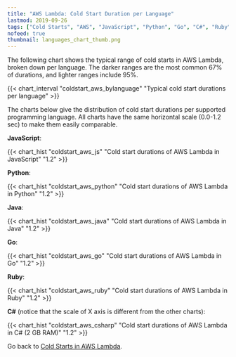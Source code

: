 ```yaml
---
title: "AWS Lambda: Cold Start Duration per Language"
lastmod: 2019-09-26
tags: ["Cold Starts", "AWS", "JavaScript", "Python", "Go", "C#", "Ruby", "Java", "AWS Lambda"]
nofeed: true
thumbnail: languages_chart_thumb.png
---
```


The following chart shows the typical range of cold starts in AWS Lambda, broken down per language. The darker ranges are the most common 67% of durations, and lighter ranges include 95%.

{{< chart_interval
    "coldstart_aws_bylanguage"
    "Typical cold start durations per language" >}}

The charts below give the distribution of cold start durations per supported programming language. All charts have the same horizontal scale (0.0-1.2 sec) to make them easily comparable.

**JavaScript**:

{{< chart_hist
     "coldstart_aws_js"
     "Cold start durations of AWS Lambda in JavaScript"
     "1.2" >}}

**Python**:

{{< chart_hist
     "coldstart_aws_python"
     "Cold start durations of AWS Lambda in Python"
     "1.2" >}}

**Java**:

{{< chart_hist
     "coldstart_aws_java"
     "Cold start durations of AWS Lambda in Java"
     "1.2" >}}

**Go**:

{{< chart_hist
     "coldstart_aws_go"
     "Cold start durations of AWS Lambda in Go"
     "1.2" >}}

**Ruby**:

{{< chart_hist
     "coldstart_aws_ruby"
     "Cold start durations of AWS Lambda in Ruby"
     "1.2" >}}

**C#** (notice that the scale of X axis is different from the other charts):

{{< chart_hist
     "coldstart_aws_csharp"
     "Cold start durations of AWS Lambda in C# (2 GB RAM)"
     "1.2" >}}

Go back to [Cold Starts in AWS Lambda](/serverless/coldstarts/aws/).